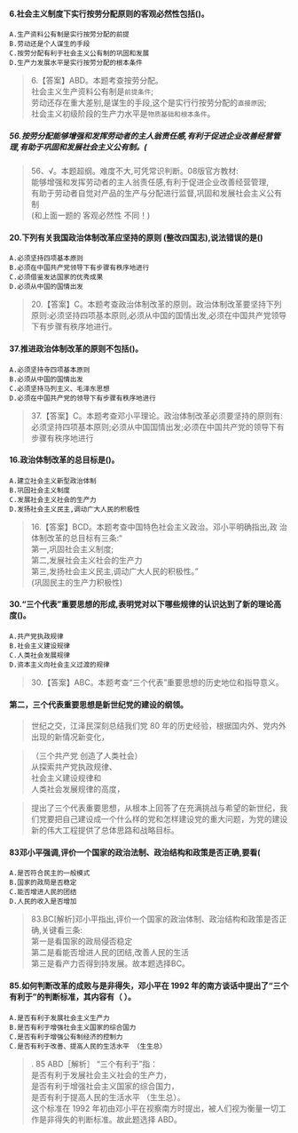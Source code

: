 
#### 6.社会主义制度下实行按劳分配原则的客观必然性包括()。
    A.生产资料公有制是实行按劳分配的前提
    B.劳动还是个人谋生的手段
    C.按劳分配有利于社会主义公有制的巩固和发展
    D.生产力发展水平是实行按劳分配的根本条件
>   6.【答案】ABD。本题考查按劳分配。                
社会主义生产资料公有制是`前提条件`;                
劳动还存在重大差别,是谋生的手段,这个是实行行按劳分配的`直接原因`;                
社会主义初级阶段的生产力水平是`物质基础和根本条件`。                

##### 56.按劳分配能够增强和发挥劳动者的主人翁责任感,有利于促进企业改善经营管理,有助于巩固和发展社会主义公有制。(
>   56、√。本题超纲。难度不大,可凭常识判断。08版官方教材:       
    能够增强和发挥劳动者的主人翁责任感,有利于促进企业改善经营管理,       
    有助于劳动者自觉对产品的生产与分配进行监督,巩固和发展社会主义公有制      
    (和上面一题的 客观必然性 不同！)


#### 20.下列有关我国政治体制改革应坚持的原则 (整改四国志),说法错误的是()
    A.必须坚持四项基本原则
    B.必须在中国共产党领导下有步骤有秩序地进行
    C.必须借鉴发达国家的优秀成果
    D.必须从中国的国情出发
>   20.【答案】C。本题考查政治体制改革的原则。政治体制改革要坚持下列
    原则:必须坚持四项基本原则,必须从中国的国情出发,必须在中国共产党领导下有步骤有秩序地进行。

#### 37.推进政治体制改革的原则不包括()。
    A.必须坚持寺四项基本原则
    B.必须从中国的国情出发
    C.必须坚持马列主义、毛泽东思想
    D.必须在中国共产党的领导下有步骤有秩序地进行
>   37.【答案】C。本题考查邓小平理论。政治体制改革必须要坚持的原则有:      
必须坚持四项基本原则;必须从中国国情出发;必须在中国共产党的领导下有步骤有秩序地进行

#### 16.政治体制改革的总目标是()。
    A.建立社会主义新型政治体制
    B.巩固社会主义制度
    C.发展社会主义社会的生产力
    D.发扬社会主义民主,调动广大人民的积极性
>   16.【答案】BCD。本题考查中国特色社会主义政治。邓小平明确指出,政
    治体制改革的总目标有三条:“        
    第一,巩固社会主义制度;        
    第二,发展社会主义社会的生产力        
    第三,发扬社会主义民主,调动广大人民的积极性。”        
    (巩固民主的生产力积极性)     

#### 30.“三个代表”重要思想的形成,表明党对以下哪些规律的认识达到了新的理论高度()。
    A.共产党执政规律
    B.社会主义建设规律
    C.人类社会发展规律
    D.资本主义向社会主义过渡的规律
>   30.【答案】ABC。本题考查“三个代表”重要思想的历史地位和指导意义。

#### 第二，三个代表重要思想是新世纪党的建设的纲领。
>   世纪之交，江泽民深刻总结我们党 80 年的历史经验，根据国内外、党内外出现的新情况新变化，
    
>   （三个共产党 创造了人类社会）       
    从探索共产党执政规律、       
    社会主义建设规律和       
    人类社会发展规律的高度，       
    
>   提出了三个代表重要思想，从根本上回答了在充满挑战与希望的新世纪，我们党要把自己建设成一个什么样的党和怎样建设党的重大问题，为党的建设新的伟大工程提供了总体思路和战略目标。
    
#### 83邓小平强调,评价一个国家的政治法制、政治结构和政策是否正确,要看(
    A.是否符合民主的一般模式
    B.国家的政局是否稳定
    C.能否增进人民的团结
    D.人民的收入是否增加
>   83.BC[解析]邓小平指出,评价一个国家的政治体制、政治结构和政策是否正确,关键看三条:    
    第一是看国家的政局侵否稳定  
    第二是看能否增进人民的团结,改善人民的生活  
    第三是看产力否得到持发展。故本题选择BC。  
    
#### 85.如何判断改革的成败与是非得失，邓小平在 1992 年的南方谈话中提出了“三个有利于”的判断标准，其内容有（ ）。
    A.是否有利于发展社会主义生产力
    B.是否有利于增强社会主义国家的综合国力
    C.是否有利于增强公有制经济的控制力
    C.是否有利于改善、提高人民的生活水平 （生生总）
>   . 85 ABD［解析］ “三个有利于”指：      
是否有利于发展社会主义社会的生产力，             
是否有利于增强社会主义国家的综合国力，             
是否有利于提高人民的生活水平 （生生总）。       
这个标准在 1992 年初由邓小平在视察南方时提出，被人们视为衡量一切工作是非得失的判断标准。故此题选择 ABD。




      
